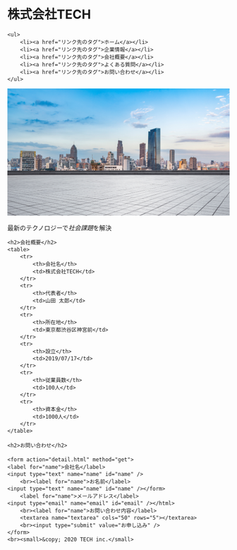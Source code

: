 <!DOCTYPE html>
<html lang="ja">
<head>
    <meta charset="UTF-8">
    <meta name="viewport" content="width=device-width, initial-scale=1.0">
    <title>株式会社TECH</title>
</head>
<body>
  <h1>株式会社TECH</h1>
    
    <ul>
        <li><a href="リンク先のタグ">ホーム</a></li>
        <li><a href="リンク先のタグ">企業情報</a></li>
        <li><a href="リンク先のタグ">会社概要</a></li>
        <li><a href="リンク先のタグ">よくある質問</a></li>
        <li><a href="リンク先のタグ">お問い合わせ</a></li>
    </ul>
</body>
    <img src="img/mv.png" alt="画像">
    <p>最新のテクノロジーで<em>社会課題</em>を解決</p>

    <h2>会社概要</h2>
    <table>
        <tr>
            <th>会社名</th>
            <td>株式会社TECH</td>
        </tr>
        <tr>
            <th>代表者</th>
            <td>山田 太郎</td>
        </tr>
        <tr>
            <th>所在地</th>
            <td>東京都渋谷区神宮前</td>
        </tr>
        <tr>
            <th>設立</th>
            <td>2019/07/17</td>
        </tr>
        <tr>
            <th>従業員数</th>
            <td>100人</td>
        </tr>
        <tr>
            <th>資本金</th>
            <td>1000人</td>
        </tr>
    </table>

    <h2>お問い合わせ</h2>

    <form action="detail.html" method="get">
    <label for="name">会社名</label>
    <input type="text" name="name" id="name" />
        <br><label for="name">お名前</label>
    <input type="text" name="name" id="name" /></form>
        <label for="name">メールアドレス</label>
    <input type="email" name="email" id="email" /></html>
        <br><label for="name">お問い合わせ内容</label>
        <textarea name="textarea" cols="50" rows="5"></textarea>
        <br><input type="submit" value="お申し込み" />
    </form>
    <br><small>&copy; 2020 TECH inc.</small>

</body>
</html>
